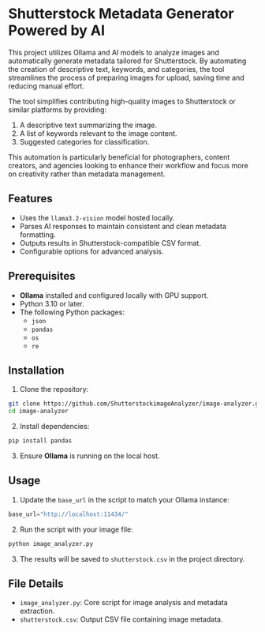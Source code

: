 # Shutterstock Metadata Generator Powered by AI

This project utilizes Ollama and AI models to analyze images and automatically generate metadata tailored for Shutterstock. By automating the creation of descriptive text, keywords, and categories, the tool streamlines the process of preparing images for upload, saving time and reducing manual effort.

The tool simplifies contributing high-quality images to Shutterstock or similar platforms by providing:

1. A descriptive text summarizing the image.
2. A list of keywords relevant to the image content.
3. Suggested categories for classification.

This automation is particularly beneficial for photographers, content creators, and agencies looking to enhance their workflow and focus more on creativity rather than metadata management.

## Features

-   Uses the `llama3.2-vision` model hosted locally.
-   Parses AI responses to maintain consistent and clean metadata formatting.
-   Outputs results in Shutterstock-compatible CSV format.
-   Configurable options for advanced analysis.

## Prerequisites

-   **Ollama** installed and configured locally with GPU support.
-   Python 3.10 or later.
-   The following Python packages:
    -   `json`
    -   `pandas`
    -   `os`
    -   `re`

## Installation

1.  Clone the repository:
```bash
git clone https://github.com/ShutterstockimageAnalyzer/image-analyzer.git
cd image-analyzer
```
2.  Install dependencies:
```bash
pip install pandas
``` 
    
3.  Ensure **Ollama** is running on the local host.
   

## Usage

1.  Update the `base_url` in the script to match your Ollama instance:
    
```python
base_url="http://localhost:11434/"
``` 
    
2.  Run the script with your image file:
```bash
python image_analyzer.py
``` 
    
3.  The results will be saved to `shutterstock.csv` in the project directory.
    

## File Details

-   `image_analyzer.py`: Core script for image analysis and metadata extraction.
-   `shutterstock.csv`: Output CSV file containing image metadata.